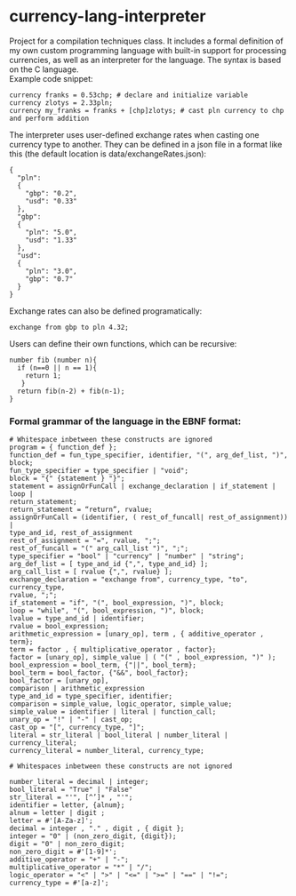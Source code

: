 # currency-lang-interpreter
Project for a compilation techniques class.
It includes a formal definition of my own custom programming language with built-in support for processing currencies,
as well as an interpreter for the language. The syntax is based on the C language.  
Example code snippet:
```
currency franks = 0.53chp; # declare and initialize variable
currency zlotys = 2.33pln;
currency my_franks = franks + [chp]zlotys; # cast pln currency to chp and perform addition
```
The interpreter uses user-defined exchange rates when casting one currency type to another.
They can be defined in a json file in a format like this (the default location is data/exchangeRates.json):
```
{
  "pln":
  {
    "gbp": "0.2",
    "usd": "0.33"
  },
  "gbp":
  {
    "pln": "5.0",
    "usd": "1.33"
  },
  "usd":
  {
    "pln": "3.0",
    "gbp": "0.7"
  }
}
```
Exchange rates can also be defined programatically:
```
exchange from gbp to pln 4.32;
```
Users can define their own functions, which can be recursive:
```
number fib (number n){
  if (n==0 || n == 1){
    return 1;
   }
  return fib(n-2) + fib(n-1);
}
```

### Formal grammar of the language in the EBNF format:

```
# Whitespace inbetween these constructs are ignored
program = { function_def };
function_def = fun_type_specifier, identifier, "(", arg_def_list, ")", block;
fun_type_specifier = type_specifier | "void";
block = "{" {statement } "}";
statement = assignOrFunCall | exchange_declaration | if_statement | loop |
return_statement;
return_statement = “return”, rvalue;
assignOrFunCall = (identifier, ( rest_of_funcall| rest_of_assignment)) |
type_and_id, rest_of_assignment
rest_of_assignment = "=", rvalue, ";";
rest_of_funcall = "(" arg_call_list ")", ";";
type_specifier = "bool" | "currency" | "number" | "string";
arg_def_list = [ type_and_id {",", type_and_id} ];
arg_call_list = [ rvalue {",", rvalue} ];
exchange_declaration = "exchange from", currency_type, "to", currency_type,
rvalue, ";";
if_statement = "if", "(", bool_expression, ")", block;
loop = "while", "(", bool_expression, ")", block;
lvalue = type_and_id | identifier;
rvalue = bool_expression;
arithmetic_expression = [unary_op], term , { additive_operator , term};
term = factor , { multiplicative_operator , factor};
factor = [unary_op], simple_value | ( "(" , bool_expression, ")" );
bool_expression = bool_term, {"||", bool_term};
bool_term = bool_factor, {"&&", bool_factor};
bool_factor = [unary_op],
comparison | arithmetic_expression
type_and_id = type_specifier, identifier;
comparison = simple_value, logic_operator, simple_value;
simple_value = identifier | literal | function_call;
unary_op = "!" | "-" | cast_op;
cast_op = "[", currency_type, "]";
literal = str_literal | bool_literal | number_literal | currency_literal;
currency_literal = number_literal, currency_type;  

# Whitespaces inbetween these constructs are not ignored

number_literal = decimal | integer;
bool_literal = "True" | "False"
str_literal = "'", [^’]* , "'";
identifier = letter, {alnum};
alnum = letter | digit ;
letter = #'[A-Za-z]';
decimal = integer , "." , digit , { digit };
integer = "0" | (non_zero_digit, {digit});
digit = "0" | non_zero_digit;
non_zero_digit = #'[1-9]*';
additive_operator = "+" | "-";
multiplicative_operator = "*" | "/";
logic_operator = "<" | ">" | "<=" | ">=" | "==" | "!=";
currency_type = #'[a-z]';
```
